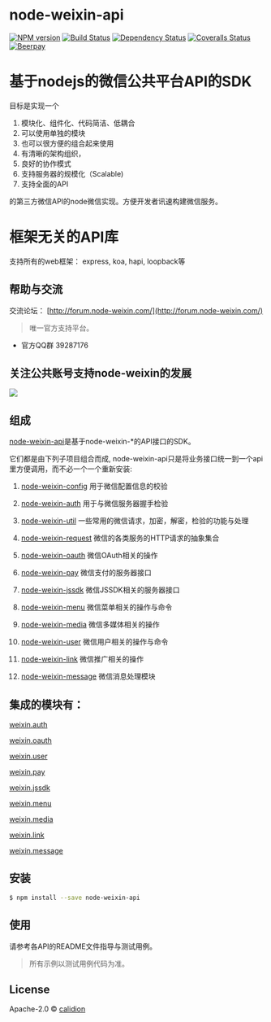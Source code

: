 # node-weixin-api 

[![NPM version][npm-image]][npm-url] [![Build Status][travis-image]][travis-url] [![Dependency Status][daviddm-image]][daviddm-url] [![Coveralls Status][coveralls-image]][coveralls-url] [![Beerpay](https://beerpay.io/node-weixin/node-weixin-api/badge.svg?style=flat-square)](https://beerpay.io/node-weixin/node-weixin-api)

# 基于nodejs的微信公共平台API的SDK

目标是实现一个

1. 模块化、组件化、代码简洁、低耦合
2. 可以使用单独的模块
3. 也可以很方便的组合起来使用
4. 有清晰的架构组织，
5. 良好的协作模式
6. 支持服务器的规模化（Scalable)
7. 支持全面的API

的第三方微信API的node微信实现。方便开发者讯速构建微信服务。

# 框架无关的API库

支持所有的web框架： express, koa, hapi, loopback等

## 帮助与交流

交流论坛： [http://forum.node-weixin.com/](http://forum.node-weixin.com/)

> 唯一官方支持平台。

- 官方QQ群
  39287176

## 关注公共账号支持node-weixin的发展 
![](http://res.cloudinary.com/dawjytvkn/image/upload/v1464858605/qrcode_for_gh_6f66da401fef_430_b1rr96.jpg)


## 组成

[node-weixin-api](https://github.com/node-weixin/node-weixin-api)是基于node-weixin-*的API接口的SDK。

 它们都是由下列子项目组合而成, node-weixin-api只是将业务接口统一到一个api里方便调用，而不必一个一个重新安装:

 1. [node-weixin-config](https://github.com/node-weixin/node-weixin-config)
    用于微信配置信息的校验

 2. [node-weixin-auth](https://github.com/node-weixin/node-weixin-auth)
    用于与微信服务器握手检验

 3. [node-weixin-util](https://github.com/node-weixin/node-weixin-util)
    一些常用的微信请求，加密，解密，检验的功能与处理

 4. [node-weixin-request](https://github.com/node-weixin/node-weixin-request)
    微信的各类服务的HTTP请求的抽象集合

 5. [node-weixin-oauth](https://github.com/node-weixin/node-weixin-oauth)
    微信OAuth相关的操作

 6. [node-weixin-pay](https://github.com/node-weixin/node-weixin-pay)
    微信支付的服务器接口

 7. [node-weixin-jssdk](https://github.com/node-weixin/node-weixin-jssdk)
    微信JSSDK相关的服务器接口

 8. [node-weixin-menu](https://github.com/node-weixin/node-weixin-menu)
    微信菜单相关的操作与命令

 9. [node-weixin-media](https://github.com/node-weixin/node-weixin-media)
    微信多媒体相关的操作

 10. [node-weixin-user](https://github.com/node-weixin/node-weixin-user)
    微信用户相关的操作与命令

 11. [node-weixin-link](https://github.com/node-weixin/node-weixin-link)
    微信推广相关的操作

 12. [node-weixin-message](https://github.com/node-weixin/node-weixin-message)
    微信消息处理模块

## 集成的模块有：

  [weixin.auth](https://github.com/node-weixin/node-weixin-auth)

  [weixin.oauth](https://github.com/node-weixin/node-weixin-oauth)

  [weixin.user](https://github.com/node-weixin/node-weixin-user)

  [weixin.pay](https://github.com/node-weixin/node-weixin-pay)

  [weixin.jssdk](https://github.com/node-weixin/node-weixin-jssdk)

  [weixin.menu](https://github.com/node-weixin/node-weixin-menu)

  [weixin.media](https://github.com/node-weixin/node-weixin-media)

  [weixin.link](https://github.com/node-weixin/node-weixin-link)

  [weixin.message](https://github.com/node-weixin/node-weixin-message)

## 安装

```sh
$ npm install --save node-weixin-api
```

## 使用

请参考各API的README文件指导与测试用例。
> 所有示例以测试用例代码为准。


## License

Apache-2.0 © [calidion](calidion.github.io)


[npm-image]: https://badge.fury.io/js/node-weixin-api.svg
[npm-url]: https://npmjs.org/package/node-weixin-api
[travis-image]: https://travis-ci.org/node-weixin/node-weixin-api.svg?branch=master
[travis-url]: https://travis-ci.org/node-weixin/node-weixin-api
[daviddm-image]: https://david-dm.org/node-weixin/node-weixin-api.svg?theme=shields.io
[daviddm-url]: https://david-dm.org/node-weixin/node-weixin-api
[coveralls-image]: https://coveralls.io/repos/node-weixin/node-weixin-api/badge.svg
[coveralls-url]: https://coveralls.io/r/node-weixin/node-weixin-api
